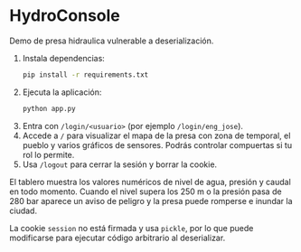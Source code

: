 # HydroConsole

Demo de presa hidraulica vulnerable a deserialización.

1. Instala dependencias:
   ```bash
   pip install -r requirements.txt
   ```
2. Ejecuta la aplicación:
   ```bash
   python app.py
   ```
3. Entra con `/login/<usuario>` (por ejemplo `/login/eng_jose`).
4. Accede a `/` para visualizar el mapa de la presa con zona de temporal, el pueblo y varios gráficos de sensores. Podrás controlar compuertas si tu rol lo permite.
5. Usa `/logout` para cerrar la sesión y borrar la cookie.

El tablero muestra los valores numéricos de nivel de agua, presión y caudal en todo momento. Cuando el nivel supera los 250 m o la presión pasa de 280 bar aparece un aviso de peligro y la presa puede romperse e inundar la ciudad.

La cookie `session` no está firmada y usa `pickle`, por lo que puede modificarse para ejecutar código arbitrario al deserializar.
